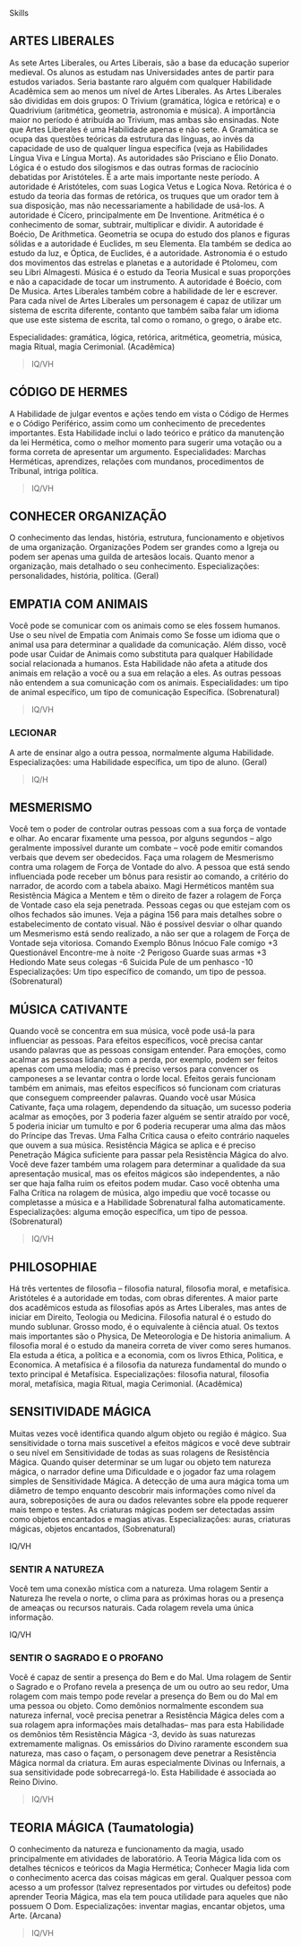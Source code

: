 Skills 

## ARTES LIBERALES

As sete Artes Liberales, ou Artes Liberais, são a base da educação superior medieval. Os alunos as estudam nas Universidades antes de partir para estudos variados. Seria bastante raro alguém com qualquer Habilidade Acadêmica sem ao menos um nível de Artes Liberales. As Artes Liberales são divididas em dois grupos: O Trivium
(gramática, lógica e retórica) e o Quadrivium (aritmética, geometria, astronomia e música). A importância maior no período é atribuída ao Trivium, mas ambas são ensinadas. Note que Artes Liberales é uma Habilidade apenas e não sete. A Gramática se ocupa das questões teóricas da estrutura das línguas, ao invés da capacidade de uso de qualquer língua específica (veja as Habilidades Língua Viva e Língua Morta). As autoridades são Prisciano e Élio Donato. Lógica é o estudo dos silogismos e das outras formas de raciocínio debatidas por
Aristóteles. É a arte mais importante neste período. A autoridade é Aristóteles, com suas Logica Vetus e Logica Nova. Retórica é o estudo da teoria das formas de retórica, os truques que um orador tem à sua disposição, mas não necessariamente a habilidade de usá-los. A autoridade é Cícero, principalmente em
De Inventione. Aritmética é o conhecimento de somar, subtrair, multiplicar e dividir. A autoridade é Boécio, De Arithmetica. Geometria se ocupa do estudo dos planos e figuras sólidas e a autoridade é Euclides, m seu Elementa. Ela também se dedica ao estudo da luz, e Óptica, de Euclides, é a autoridade. Astronomia é o estudo dos movimentos das estrelas e planetas e a autoridade é Ptolomeu, com seu Libri Almagesti. Música é o estudo da Teoria Musical e suas proporções e não a capacidade de tocar um instrumento. A autoridade é Boécio, com De Musica. Artes Liberales também cobre a habilidade de ler e escrever. Para cada nível de Artes Liberales um personagem é capaz de utilizar um sistema de escrita diferente, contanto que também saiba falar um idioma que use este sistema de escrita, tal como o romano, o grego, o árabe etc. 

Especialidades: gramática, lógica,
retórica, aritmética, geometria, música, magia Ritual, magia
Cerimonial. (Acadêmica)

> IQ/VH

## CÓDIGO DE HERMES
A Habilidade de julgar eventos e ações tendo em vista o Código de Hermes e o Código Periférico, assim como um conhecimento de precedentes importantes. Esta Habilidade inclui o lado teórico e prático da manutenção da lei Hermética, como o melhor momento para sugerir uma votação ou a forma correta de apresentar um argumento. Especialidades: Marchas Herméticas, aprendizes, relações com mundanos, procedimentos de Tribunal, intriga política. 

>IQ/VH
## CONHECER ORGANIZAÇÃO
O conhecimento das lendas, história, estrutura, funcionamento e objetivos de uma organização. Organizações Podem ser grandes como a Igreja ou podem ser apenas uma guilda de artesãos locais. Quanto menor a organização, mais detalhado o seu conhecimento. Especializações: personalidades, história, política. (Geral)

## EMPATIA COM ANIMAIS
Você pode se comunicar com os animais como se eles fossem humanos. Use o seu nível de Empatia com Animais como  Se fosse um idioma que o animal usa para determinar a qualidade da comunicação. Além disso, você pode usar Cuidar de Animais como substituta para qualquer Habilidade social relacionada a humanos. Esta Habilidade não afeta a atitude dos animais em relação a você ou a sua em relação a eles. As outras pessoas não entendem a
sua comunicação com os animais. Especialidades: um tipo de animal específico, um tipo de comunicação  Específica. (Sobrenatural)
>IQ/VH

### LECIONAR
A arte de ensinar algo a outra pessoa, normalmente alguma
Habilidade. Especializações: uma Habilidade específica, um tipo
de aluno. (Geral)
>IQ/H

## MESMERISMO
Você tem o poder de controlar outras pessoas com a sua força de vontade e olhar. Ao encarar fixamente uma pessoa, por alguns segundos – algo geralmente impossível durante um combate – você pode emitir comandos verbais que devem ser obedecidos. Faça uma rolagem de Mesmerismo contra uma rolagem de Força de Vontade do alvo. A pessoa que está sendo influenciada pode receber um bônus para resistir ao comando, a critério do narrador, de acordo com a tabela abaixo. Magi Herméticos mantêm sua Resistência Mágica a Mentem e têm o direito de fazer a rolagem de Força de Vontade caso ela seja penetrada. Pessoas cegas ou que estejam  com os olhos fechados são imunes. Veja a página 156 para mais detalhes sobre o estabelecimento de contato visual. Não é possível desviar o olhar quando um Mesmerismo está sendo realizado, a não ser que a rolagem de Força de Vontade seja vitoriosa.
Comando Exemplo Bônus
Inócuo Fale comigo +3
Questionável Encontre-me à noite -2
Perigoso Guarde suas armas +3
Hediondo Mate seus colegas -6
Suicida Pule de um penhasco -10
Especializações: Um tipo específico de comando, um tipo de
pessoa. (Sobrenatural)

## MÚSICA CATIVANTE
Quando você se concentra em sua música, você pode usá-la para influenciar as pessoas. Para efeitos específicos, você precisa cantar usando palavras que as pessoas consigam entender. Para emoções,
como acalmar as pessoas lidando com a perda, por exemplo, podem ser feitos apenas com uma melodia; mas é preciso versos para convencer os camponeses a se levantar contra o lorde local. Efeitos gerais funcionam também em animais, mas efeitos específicos só funcionam com criaturas que conseguem compreender palavras. Quando você usar Música Cativante, faça uma rolagem, dependendo da situação, um sucesso poderia acalmar as emoções, por 3 poderia fazer alguém se sentir atraído por você, 5 poderia iniciar um tumulto e por 6 poderia recuperar uma alma das mãos do Príncipe das Trevas. Uma Falha Crítica causa o efeito contrário naqueles que ouvem a sua música. Resistência Mágica se aplica e é preciso Penetração Mágica suficiente para passar pela Resistência Mágica do alvo. Você deve fazer também uma rolagem para determinar a qualidade da sua apresentação musical, mas os efeitos mágicos são independentes, a não ser que haja falha ruim os efeitos podem mudar. Caso
você obtenha uma Falha Crítica na rolagem de música, algo impediu que você tocasse ou completasse a música e a Habilidade Sobrenatural falha automaticamente. Especializações: alguma emoção específica, um tipo de pessoa. (Sobrenatural)
>IQ/VH

## PHILOSOPHIAE
Há três vertentes de filosofia – filosofia natural, filosofia moral, e metafísica. Aristóteles é a autoridade em todas, com obras diferentes. A maior parte dos acadêmicos estuda as filosofias após as Artes Liberales, mas antes de iniciar em Direito, Teologia ou Medicina. Filosofia natural é o estudo do mundo sublunar. Grosso modo, é o equivalente à ciência atual. Os textos mais importantes são o Physica, De Meteorologia e De historia animalium. A filosofia moral é o estudo da maneira correta de viver como seres humanos. Ela estuda a ética, a política e a economia, com os livros Ethica, Politica, e Economica. A metafísica é a filosofia da
natureza fundamental do mundo o texto principal é Metafísica. Especializações: filosofia natural, filosofia moral, metafísica, magia Ritual, magia Cerimonial. (Acadêmica)

## SENSITIVIDADE MÁGICA
Muitas vezes você identifica quando algum objeto ou região é mágico. Sua sensitividade o torna mais suscetível a efeitos mágicos e você deve subtrair o seu nível em Sensitividade de todas as suas rolagens de Resistência Mágica. Quando quiser determinar se um lugar ou objeto tem natureza mágica, o narrador define uma Dificuldade e o jogador faz uma rolagem simples de Sensitividade Mágica. A detecção de uma aura mágica toma um diâmetro de tempo enquanto descobrir mais informações como nível da aura, sobreposições de aura ou dados relevantes sobre ela ppode requerer mais tempo e testes. As criaturas mágicas podem ser detectadas assim como objetos encantados e magias ativas.
Especializações: auras, criaturas mágicas, objetos encantados,
(Sobrenatural)

IQ/VH

### SENTIR A NATUREZA

Você tem uma conexão mística com a natureza. Uma rolagem Sentir a Natureza lhe revela o norte, o clima para as próximas horas ou a presença de ameaças ou recursos naturais. Cada rolagem revela uma única informação.

IQ/VH 

### SENTIR O SAGRADO E O PROFANO

Você é capaz de sentir a presença do Bem e do Mal. Uma rolagem de Sentir o Sagrado e o Profano revela a presença de um ou outro ao seu redor, Uma rolagem com mais tempo pode revelar a presença do Bem ou do Mal em uma pessoa ou objeto. Como demônios normalmente escondem sua natureza infernal, você precisa penetrar a Resistência Mágica deles com a sua rolagem apra informações mais detalhadas– mas para esta Habilidade os demônios têm Resistência Mágica -3, devido às suas naturezas extremamente malignas. Os emissários do Divino raramente escondem sua natureza, mas caso o façam, o personagem deve penetrar a Resistência Mágica
normal da criatura. Em auras especialmente Divinas ou Infernais, a sua sensitividade pode sobrecarregá-lo.
Esta Habilidade é associada ao Reino Divino.

>IQ/VH

## TEORIA MÁGICA (Taumatologia)

O conhecimento da natureza e funcionamento da magia, usado principalmente em atividades de laboratório. A Teoria Mágica lida com os detalhes técnicos e teóricos da Magia Hermética; Conhecer Magia lida com o conhecimento acerca das coisas mágicas em geral. Qualquer pessoa com acesso a um professor (talvez representados por virtudes ou defeitos) pode aprender Teoria Mágica, mas ela tem pouca utilidade
para aqueles que não possuem O Dom. Especializações: inventar magias, encantar objetos, uma Arte. (Arcana)

>IQ/VH